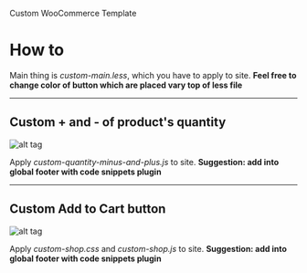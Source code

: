 Custom WooCommerce Template

# How to

Main thing is *custom-main.less*, which you have to apply to site.
**Feel free to change color of button which are placed vary top of less file**

----------------------------

## Custom + and - of product's quantity

![alt tag](http://toon.bypronto.com/wp-content/uploads/sites/878/2015/03/Capture2.png)

Apply *custom-quantity-minus-and-plus.js* to site.
**Suggestion: add into global footer with code snippets plugin**

----------------------------

## Custom Add to Cart button

![alt tag](http://toon.bypronto.com/wp-content/uploads/sites/878/2015/03/Capture.png)

Apply *custom-shop.css* and *custom-shop.js* to site.
**Suggestion: add into global footer with code snippets plugin**